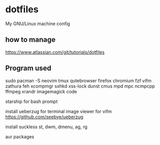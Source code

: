# dotfiles

My GNU/Linux machine config

## how to manage

https://www.atlassian.com/git/tutorials/dotfiles

## Program used

sudo pacman -S neovim tmux qutebrowser firefox chromium fzf vifm zathura feh xcompmgr sxhkd xss-lock dunst cmus mpd mpc ncmpcpp ffmpeg xrandr imagemagick code

starship for bash prompt

install ueberzug for terminal image viewer for vifm https://github.com/seebye/ueberzug

install suckless st, dwm, dmenu, ag, rg

aur packages
